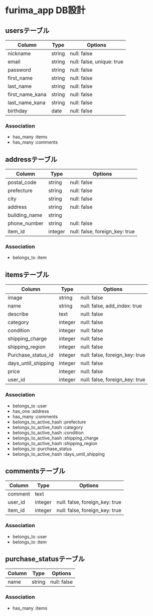# furima_app DB設計

## usersテーブル

|Column|Type|Options|
|------|----|-------|
|nickname|string|null: false|
|email|string|null: false, unique: true|
|password|string|null: false|
|first_name|string|null: false|
|last_name|string|null: false|
|first_name_kana|string|null: false|
|last_name_kana|string|null: false|
|birthday|date|null: false|

### Association

- has_many :items
- has_many :comments

## addressテーブル

|Column|Type|Options|
|------|----|-------|
|postal_code|string|null: false|
|prefecture|string|null: false|
|city|string|null: false|
|address|string|null: false|
|building_name|string|
|phone_number|string|null: false|
|item_id|integer|null: false, foreign_key: true|

### Association

- belongs_to :item

## itemsテーブル

|Column|Type|Options|
|------|----|-------|
|image|string|null: false|
|name|string|null: false, add_index: true|
|describe|text|null: false|
|category|integer|null: false|
|condition|integer|null: false|
|shipping_charge|integer|null: false|
|shipping_region|integer|null: false|
|Purchase_status_id|integer|null: false, foreign_key: true|
|days_until_shipping|integer|null: false|
|price|integer|null: false|
|user_id|integer|null: false, foreign_key: true|

### Association

- belongs_to :user
- has_one :address
- has_many :comments
- belongs_to_active_hash :prefecture
- belongs_to_active_hash :category
- belongs_to_active_hash :condition
- belongs_to_active_hash :shipping_charge
- belongs_to_active_hash :shipping_region
- belongs_to :purchase_status
- belongs_to_active_hash :days_until_shipping

## commentsテーブル

|Column|Type|Options|
|------|----|-------|
|comment|text|
|user_id|integer|null: false, foreign_key: true|
|item_id|integer|null: false, foreign_key: true|

### Association

- belongs_to :user
- belongs_to :item

## purchase_statusテーブル

|Column|Type|Options|
|------|----|-------|
|name|string|null: false|

### Association

- has_many :items